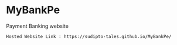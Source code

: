 # MyBankPe
 Payment Banking website

	Hosted Website Link : https://sudipto-tales.github.io/MyBankPe/
